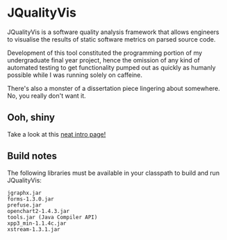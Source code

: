 JQualityVis
===========

JQualityVis is a software quality analysis framework that allows engineers to 
visualise the results of static software metrics on parsed source code.

Development of this tool constituted the programming portion of my undergraduate 
final year project, hence the omission of any kind of automated testing to get 
functionality pumped out as quickly as humanly possible while I was running solely 
on caffeine.

There's also a monster of a dissertation piece lingering about somewhere. No, you 
really don't want it.

Ooh, shiny
----------

Take a look at this [neat intro page!](http://notatestuser.github.com/jqualityvis)

Build notes
-----------

The following libraries must be available in your classpath to build and run JQualityVis:

```
jgraphx.jar
forms-1.3.0.jar
prefuse.jar
openchart2-1.4.3.jar
tools.jar (Java Compiler API)
xpp3_min-1.1.4c.jar
xstream-1.3.1.jar
```
